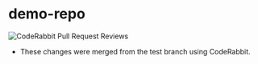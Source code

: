 # demo-repo

![CodeRabbit Pull Request Reviews](https://img.shields.io/coderabbit/prs/github/Frenzyritz13/demo-repo?utm_source=oss&utm_medium=github&utm_campaign=Frenzyritz13%2Fdemo-repo&labelColor=171717&color=FF570A&link=https%3A%2F%2Fcoderabbit.ai&label=CodeRabbit+Reviews)

- These changes were merged from the test branch using CodeRabbit.
